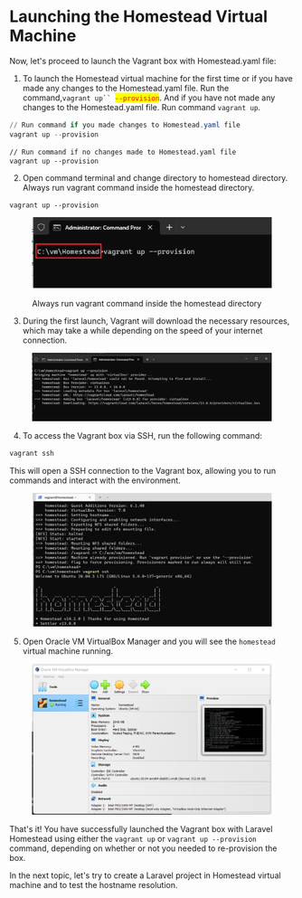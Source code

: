 # Launching the Homestead Virtual Machine

Now, let's proceed to launch the Vagrant box with Homestead.yaml file:

1. To launch the Homestead virtual machine for the first time or if you have  made any changes to the Homestead.yaml file. Run the command,`vagrant up`` `<mark style="color:red;">`--provision`</mark>. And if you have not made any changes to the Homestead.yaml file. Run command `vagrant up`.&#x20;

```powershell
// Run command if you made changes to Homestead.yaml file
vagrant up --provision
```

```
// Run command if no changes made to Homestead.yaml file
vagrant up --provision
```

2. Open command terminal and change directory to homestead directory. Always run vagrant command inside the homestead directory.

```
vagrant up --provision
```

<figure><img src="../.gitbook/assets/image (11).png" alt=""><figcaption><p>Always run vagrant command inside the homestead directory</p></figcaption></figure>

3. During the first launch, Vagrant will download the necessary resources, which may take a while depending on the speed of your internet connection.

<figure><img src="../.gitbook/assets/image (16).png" alt=""><figcaption></figcaption></figure>

4. To access the Vagrant box via SSH, run the following command:

```bash
vagrant ssh
```

This will open a SSH connection to the Vagrant box, allowing you to run commands and interact with the environment.

<figure><img src="../.gitbook/assets/image (2).png" alt=""><figcaption></figcaption></figure>

5. Open Oracle VM VirtualBox Manager and you will see the `homestead` virtual machine running.

<figure><img src="../.gitbook/assets/image (7) (1).png" alt=""><figcaption></figcaption></figure>

That's it! You have successfully launched the Vagrant box with Laravel Homestead using either the `vagrant up` or `vagrant up --provision` command, depending on whether or not you needed to re-provision the box.

In the next topic, let's try to create a Laravel project in Homestead virtual machine and to test the hostname resolution.
